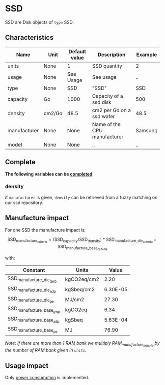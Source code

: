 # SSD

SSD are Disk objects of ```type``` SSD.

## Characteristics

| Name          | Unit   | Default value | Description                  | Example |
|---------------|--------|---------------|------------------------------|---------|
| units         | None   | 1             | SSD quantity                 | 2       |
| usage         | None   | See Usage     | See usage                    | ..      |
| type          | None   | SSD           | "SSD"                        | SSD     |
| capacity      | Go     | 1000          | Capacity of a ssd disk       | 500     |
| density       | cm2/Go | 48.5          | cm2 per Go on a ssd wafer    | 48.5    |
| manufacturer  | None   | None          | Name of the CPU manufacturer | Samsung |
| model         | None   | None          | ..                           | ..      |


## Complete

**The following variables can be [completed](../complete.md)**

### density

if ```manufacturer``` is given, ```density``` can be retrieved from a fuzzy matching on our ssd repository.

## Manufacture impact

For one SSD the manufacture impact is:

$$
\text{SSD}_{\text{manufacture}_\text{criteria}} = (\text{SSD}_{\text{capacity}} / \text{SSD}_{\text{density}}) * \text{SSD}_{\text{manufacture_die}_\text{criteria}} + \text{SSD}_{\text{manufacture_base}_\text{criteria}}
$$

with:

| Constant                                          | Units       | Value    |
|---------------------------------------------------|-------------|----------|
| $\text{SSD}_{\text{manufacture_die}_\text{gwp}}$  | kgCO2eq/cm2 | 2.20     |
| $\text{SSD}_{\text{manufacture_die}_\text{adp}}$  | kgSbeq/cm2  | 6.30E-05 |
| $\text{SSD}_{\text{manufacture_die}_\text{pe}}$   | MJ/cm2      | 27.30    |
| $\text{SSD}_{\text{manufacture_base}_\text{gwp}}$ | kgCO2eq     | 6.34     |
| $\text{SSD}_{\text{manufacture_base}_\text{adp}}$ | kgSbeq      | 5.63E-04 |
| $\text{SSD}_{\text{manufacture_base}_\text{pe}}$  | MJ          | 76.90    |

_Note: If there are more than 1 RAM bank we multiply $\text{RAM}_{\text{manufacture}_\text{criteria}}$ by the number of RAM bank given in `units`._

## Usage impact

Only [power consumption](../usage/elec_conso.md) is implemented.